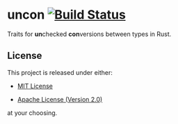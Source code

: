 # uncon [![Build Status][travis-badge]][travis]

Traits for **un**checked **con**versions between types in Rust.

## License

This project is released under either:

- [MIT License][license-mit]

- [Apache License (Version 2.0)][license-apache]

at your choosing.

[travis]:       https://travis-ci.org/nvzqz/uncon-rs
[travis-badge]: https://travis-ci.org/nvzqz/uncon-rs.svg?branch=master

[license-mit]:    https://github.com/nvzqz/uncon-rs/blob/master/LICENSE-MIT
[license-apache]: https://github.com/nvzqz/uncon-rs/blob/master/LICENSE-APACHE
